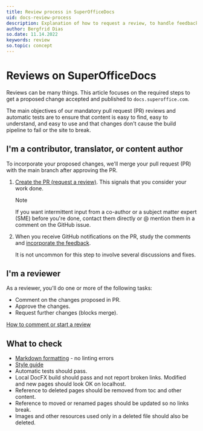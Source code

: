 ```yaml
---
title: Review process in SuperOfficeDocs
uid: docs-review-process
description: Explanation of how to request a review, to handle feedback and suggested changes, and to review someone else's contributions on SuperOfficeDocs.
author: Bergfrid Dias
so.date: 11.14.2022
keywords: review
so.topic: concept
---
```


# Reviews on SuperOfficeDocs

Reviews can be many things. This article focuses on the required steps to get a proposed change accepted and published to `docs.superoffice.com`.

The main objectives of our mandatory pull request (PR) reviews and automatic tests are to ensure that content is easy to find, easy to understand, and easy to use and that changes don't cause the build pipeline to fail or the site to break.

## I'm a contributor, translator, or content author

To incorporate your proposed changes, we'll merge your pull request (PR) with the main branch after approving the PR.

1. [Create the PR (request a review)][1]. This signals that you consider your work done.

    > [!NOTE]
    > If you want intermittent input from a co-author or a subject matter expert (SME) before you're done, contact them directly or @ mention them in a comment on the GitHub issue.

1. When you receive GitHub notifications on the PR, study the comments and [incorporate the feedback][5].

    It is not uncommon for this step to involve several discussions and fixes.

## I'm a reviewer

As a reviewer, you'll do one or more of the following tasks:

* Comment on the changes proposed in PR.
* Approve the changes.
* Request further changes (blocks merge).

[How to comment or start a review][4]

## What to check

* [Markdown formatting][3] - no linting errors
* [Style guide][2]
* Automatic tests should pass.
* Local DocFX build should pass and not report broken links. Modified and new pages should look OK on localhost.
* Reference to deleted pages should be removed from toc and other content.
* Reference to moved or renamed pages should be updated so no links break.
* Images and other resources used only in a deleted file should also be deleted.

<!-- Referenced links -->
[1]: request-review.md
[2]: ../style-guide/index.md
[3]: ../markdown-guide/index.md
[4]: check-changes.md
[5]: incorporate-feedback.md

<!-- Referenced images -->
